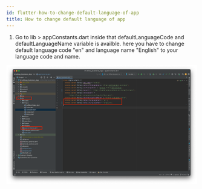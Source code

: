 ```yaml
---
id: flutter-how-to-change-default-language-of-app
title: How to change default language of app
---
```


1. Go to lib > appConstants.dart inside that defaultLanguageCode and defaultLanguageName variable is availble. here you have to change default language code "en" and language name "English" to your language code and name.

![eShop](/img/applang.png) 